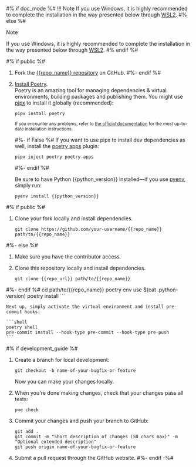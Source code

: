 <!--
{{"fragments/guide.md"|skeleton_notice(sr=sr, scope="section")}}
-->
#% if doc_mode %#
!!! Note
    If you use Windows, it is highly recommended to complete the installation in the way presented below through [WSL2](https://learn.microsoft.com/en-us/windows/wsl/install).
#% else %#
> [!Note]
> If you use Windows, it is highly recommended to complete the installation in the way presented below through [WSL2](https://learn.microsoft.com/en-us/windows/wsl/install).
#% endif %#

#% if public %#
1.  Fork the [{{repo_name}} repository]({{repo_url}}) on GitHub.
#%- endif %#

1.  [Install Poetry](https://python-poetry.org/docs/#installation).<br/>
    Poetry is an amazing tool for managing dependencies & virtual environments, building packages and publishing them.
    You might use [pipx](https://github.com/pypa/pipx#readme) to install it globally (recommended):

    ```shell
    pipx install poetry
    ```

    <sub>If you encounter any problems, refer to [the official documentation](https://python-poetry.org/docs/#installation) for the most up-to-date installation instructions.</sub>

    #%- if False %#
    If you want to use pipx to install dev dependencies as well, install the [poetry apps](https://github.com/bswck/poetry-apps#readme) plugin:
    ```shell
    pipx inject poetry poetry-apps
    ```
    #%- endif %#

    Be sure to have Python {{python_version}} installed—if you use [pyenv](https://github.com/pyenv/pyenv#readme), simply run:

    ```shell
    pyenv install {{python_version}}
    ```
#% if public %#
1.  Clone your fork locally and install dependencies.

    ```shell
    git clone https://github.com/your-username/{{repo_name}} path/to/{{repo_name}}
#%- else %#
1.  Make sure you have the contributor access.

1.  Clone this repository locally and install dependencies.

    ```shell
    git clone {{repo_url}} path/to/{{repo_name}}
#%- endif %#
    cd path/to/{{repo_name}}
    poetry env use $(cat .python-version)
    poetry install
    ```

    Next up, simply activate the virtual environment and install pre-commit hooks:

    ```shell
    poetry shell
    pre-commit install --hook-type pre-commit --hook-type pre-push
    ```
#% if development_guide %#

1.  Create a branch for local development:

    ```shell
    git checkout -b name-of-your-bugfix-or-feature
    ```

    Now you can make your changes locally.

1.  When you're done making changes, check that your changes pass all tests:

    ```shell
    poe check
    ```

1.  Commit your changes and push your branch to GitHub:

    ```shell
    git add .
    git commit -m "Short description of changes (50 chars max)" -m "Optional extended description"
    git push origin name-of-your-bugfix-or-feature
    ```

1.  Submit a pull request through the GitHub website.
#%- endif -%#